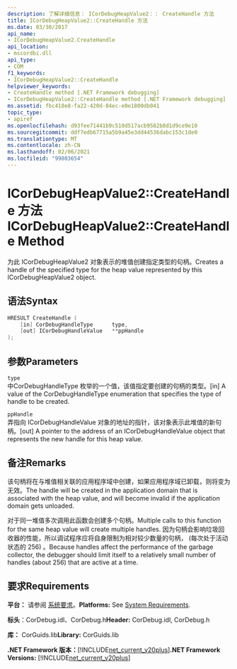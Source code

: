 ```yaml
---
description: 了解详细信息： ICorDebugHeapValue2：： CreateHandle 方法
title: ICorDebugHeapValue2::CreateHandle 方法
ms.date: 03/30/2017
api_name:
- ICorDebugHeapValue2.CreateHandle
api_location:
- mscordbi.dll
api_type:
- COM
f1_keywords:
- ICorDebugHeapValue2::CreateHandle
helpviewer_keywords:
- CreateHandle method [.NET Framework debugging]
- ICorDebugHeapValue2::CreateHandle method [.NET Framework debugging]
ms.assetid: fbc418e8-fa22-420d-84ec-e0e1800db041
topic_type:
- apiref
ms.openlocfilehash: d93fee71441b9c510d517acb9582b8d1d9ce9e10
ms.sourcegitcommit: ddf7edb67715a5b9a45e3dd44536dabc153c1de0
ms.translationtype: MT
ms.contentlocale: zh-CN
ms.lasthandoff: 02/06/2021
ms.locfileid: "99803654"
---
```

# <a name="icordebugheapvalue2createhandle-method"></a><span data-ttu-id="811db-103">ICorDebugHeapValue2::CreateHandle 方法</span><span class="sxs-lookup"><span data-stu-id="811db-103">ICorDebugHeapValue2::CreateHandle Method</span></span>

<span data-ttu-id="811db-104">为此 ICorDebugHeapValue2 对象表示的堆值创建指定类型的句柄。</span><span class="sxs-lookup"><span data-stu-id="811db-104">Creates a handle of the specified type for the heap value represented by this ICorDebugHeapValue2 object.</span></span>  
  
## <a name="syntax"></a><span data-ttu-id="811db-105">语法</span><span class="sxs-lookup"><span data-stu-id="811db-105">Syntax</span></span>  
  
```cpp  
HRESULT CreateHandle (  
    [in] CorDebugHandleType      type,
    [out] ICorDebugHandleValue   **ppHandle  
);  
```  
  
## <a name="parameters"></a><span data-ttu-id="811db-106">参数</span><span class="sxs-lookup"><span data-stu-id="811db-106">Parameters</span></span>  

 `type`  
 <span data-ttu-id="811db-107">中CorDebugHandleType 枚举的一个值，该值指定要创建的句柄的类型。</span><span class="sxs-lookup"><span data-stu-id="811db-107">[in] A value of the CorDebugHandleType enumeration that specifies the type of handle to be created.</span></span>  
  
 `ppHandle`  
 <span data-ttu-id="811db-108">弄指向 ICorDebugHandleValue 对象的地址的指针，该对象表示此堆值的新句柄。</span><span class="sxs-lookup"><span data-stu-id="811db-108">[out] A pointer to the address of an ICorDebugHandleValue object that represents the new handle for this heap value.</span></span>  
  
## <a name="remarks"></a><span data-ttu-id="811db-109">备注</span><span class="sxs-lookup"><span data-stu-id="811db-109">Remarks</span></span>  

 <span data-ttu-id="811db-110">该句柄将在与堆值相关联的应用程序域中创建，如果应用程序域已卸载，则将变为无效。</span><span class="sxs-lookup"><span data-stu-id="811db-110">The handle will be created in the application domain that is associated with the heap value, and will become invalid if the application domain gets unloaded.</span></span>  
  
 <span data-ttu-id="811db-111">对于同一堆值多次调用此函数会创建多个句柄。</span><span class="sxs-lookup"><span data-stu-id="811db-111">Multiple calls to this function for the same heap value will create multiple handles.</span></span> <span data-ttu-id="811db-112">因为句柄会影响垃圾回收器的性能，所以调试程序应将自身限制为相对较少数量的句柄， (每次处于活动状态的 256) 。</span><span class="sxs-lookup"><span data-stu-id="811db-112">Because handles affect the performance of the garbage collector, the debugger should limit itself to a relatively small number of handles (about 256) that are active at a time.</span></span>  
  
## <a name="requirements"></a><span data-ttu-id="811db-113">要求</span><span class="sxs-lookup"><span data-stu-id="811db-113">Requirements</span></span>  

 <span data-ttu-id="811db-114">**平台：** 请参阅 [系统要求](../../get-started/system-requirements.md)。</span><span class="sxs-lookup"><span data-stu-id="811db-114">**Platforms:** See [System Requirements](../../get-started/system-requirements.md).</span></span>  
  
 <span data-ttu-id="811db-115">**标头**：CorDebug.idl、CorDebug.h</span><span class="sxs-lookup"><span data-stu-id="811db-115">**Header:** CorDebug.idl, CorDebug.h</span></span>  
  
 <span data-ttu-id="811db-116">**库：** CorGuids.lib</span><span class="sxs-lookup"><span data-stu-id="811db-116">**Library:** CorGuids.lib</span></span>  
  
 <span data-ttu-id="811db-117">**.NET Framework 版本：**[!INCLUDE[net_current_v20plus](../../../../includes/net-current-v20plus-md.md)]</span><span class="sxs-lookup"><span data-stu-id="811db-117">**.NET Framework Versions:** [!INCLUDE[net_current_v20plus](../../../../includes/net-current-v20plus-md.md)]</span></span>
